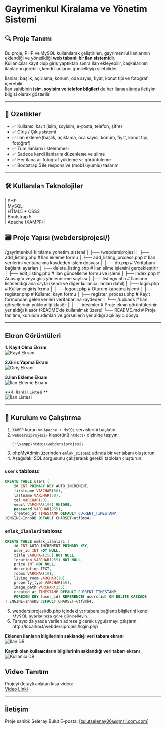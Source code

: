 #  Gayrimenkul Kiralama ve Yönetim Sistemi

## 🔍 Proje Tanımı

Bu proje, PHP ve MySQL kullanılarak geliştirilen, gayrimenkul ilanlarının eklendiği ve yönetildiği **web tabanlı bir ilan sistemi**dir.  
Kullanıcılar kayıt olup giriş yaptıktan sonra ilan ekleyebilir, başkalarının ilanlarını görebilir, kendi ilanlarını güncelleyip silebilirler.

İlanlar; başlık, açıklama, konum, oda sayısı, fiyat, konut tipi ve fotoğraf içerebilir.  
İlan sahibinin **isim, soyisim ve telefon bilgileri** de her ilanın altında iletişim bilgisi olarak gösterilir.

---

## 🚀 Özellikler

- ✅ Kullanıcı kayıt (isim, soyisim, e-posta, telefon, şifre)
- ✅ Giriş / Çıkış sistemi
- ✅ İlan ekleme (başlık, açıklama, oda sayısı, konum, fiyat, konut tipi, fotoğraf)
- ✅ Tüm ilanların listelenmesi
- ✅ Sadece kendi ilanlarını düzenleme ve silme
- ✅ Her ilana ait fotoğraf yükleme ve görüntüleme
- ✅ Bootstrap 5 ile responsive (mobil uyumlu) tasarım

---

## 🛠 Kullanılan Teknolojiler

  
| PHP            
| MySQL          
| HTML5 + CSS3   
| Bootstrap 5    
| Apache (XAMPP) |


## 🗃️ Proje Yapısı (webdersiprojesi/)

/gayrimenkul_kiralama_yonetim_sistemi
│
├── /webdersiprojesi
│   ├── add_listing.php           # İlan ekleme formu
│   ├── add_listing_process.php   # İlan verilerini veritabanına kaydeden işlem dosyası
│   ├── db.php                    # Veritabanı bağlantı ayarları
│   ├── delete_listing.php        # İlan silme işlemini gerçekleştirir
│   ├── edit_listing.php          # İlan güncelleme formu ve işlemi
│   ├── index.php                 # Anasayfa veya giriş yönlendirme sayfası
│   ├── listings.php              # İlanların listelendiği ana sayfa (kendi ve diğer kullanıcı ilanları dahil)
│   ├── login.php                 # Kullanıcı giriş formu
│   ├── logout.php                # Oturum kapatma işlemi
│   ├── register.php              # Kullanıcı kayıt formu
│   ├── register_process.php      # Kayıt formundan gelen verileri veritabanına kaydeder
│   └── /uploads                  # İlan görsellerinin yüklendiği klasör
│
├── /resimler                    # Proje ekran görüntülerinin yer aldığı klasör (README'de kullanılmak üzere)
└── README.md                    # Proje tanıtımı, kurulum adımları ve görsellerin yer aldığı açıklayıcı dosya


---

## Ekran Görüntüleri

**1. Kayıt Olma Ekranı**  
![Kayıt Ekranı](resimler/kayitolma.png)  

**2.Giris Yapma Ekranı**  
![Giriş Ekranı](resimler/girisyapma.png) 

**3.İlan Ekleme Ekranı**  
![İlan Ekleme Ekranı](resimler/ilanekleme.png) 

**4. İlanlar Listesi **  
![İlan Listesi](resimler/ilanlisteleme.png)  

---

## 🚀 Kurulum ve Çalıştırma

1. `XAMPP` kurun ve `Apache + MySQL` servislerini başlatın.
2. `webdersiprojesi/` klasörünü `htdocs/` dizinine taşıyın:
    ```
    C:\xampp\htdocs\webdersiprojesi\
    ```
3. phpMyAdmin üzerinden `emlak_sistemi` adında bir veritabanı oluşturun.
4. Aşağıdaki SQL sorgusunu çalıştırarak gerekli tabloları oluşturun:

### `users` tablosu:
```sql
CREATE TABLE users (
    id INT PRIMARY KEY AUTO_INCREMENT,
    firstname VARCHAR(50),
    lastname VARCHAR(50),
    tel VARCHAR(20),
    email VARCHAR(100) UNIQUE,
    password VARCHAR(255),
    created_at TIMESTAMP DEFAULT CURRENT_TIMESTAMP,
)ENGINE=InnoDB DEFAULT CHARSET=utf8mb4;
```
### `emlak_ilanlari` tablosu:

```sql
CREATE TABLE emlak_ilanlari (
    id INT AUTO_INCREMENT PRIMARY KEY,
    user_id INT NOT NULL,
    title VARCHAR(255) NOT NULL,
    location VARCHAR(255) NOT NULL,
    price INT NOT NULL,
    description TEXT,
    rooms VARCHAR(10),
    living_room VARCHAR(10),
    property_type VARCHAR(50),
    image_path VARCHAR(255),
    created_at TIMESTAMP DEFAULT CURRENT_TIMESTAMP,
    FOREIGN KEY (user_id) REFERENCES users(id) ON DELETE CASCADE
) ENGINE=InnoDB DEFAULT CHARSET=utf8mb4;

```
5. webdersiprojesi/db.php içindeki veritabanı bağlantı bilgilerini kendi MySQL ayarlarınıza göre güncelleyin.
6. Tarayıcıda yanda verilen adrese giderek uygulamayı çalıştırın: http://localhost/webdersiprojesi/login.php

**Eklenen ilanların bilgilerinin saklandığı veri tabanı ekranı**  
![İlan DB](resimler/ilandb.png)  

**Kayıtlı olan kullanıcıların bilgilerinin saklandığı veri tabanı ekranı**  
![Kullanıcı DB](resimler/kullanıcıdb.png) 

## Video Tanıtım

Projeyi detaylı anlatan kısa video:  
[Video Linki](https://youtu.be/uHeEUVle7oI)  

---


## İletişim

Proje sahibi: Selenay Bulut
E-posta: [bulutselenay06@gmail.com.com]  





